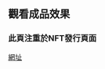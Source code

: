 ## 觀看成品效果
### 此頁注重於NFT發行頁面
<a href="https://weipo0116.github.io/Peculiar.github.io/index.html"> 網址 </a>
